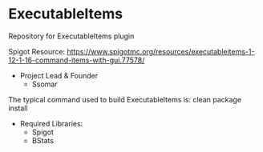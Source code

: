 # ExecutableItems
Repository for ExecutableItems plugin

Spigot Resource: https://www.spigotmc.org/resources/executableitems-1-12-1-16-command-items-with-gui.77578/

* Project Lead & Founder
  - Ssomar

The typical command used to build ExecutableItems is: clean package install

* Required Libraries:
  - Spigot
  - BStats
